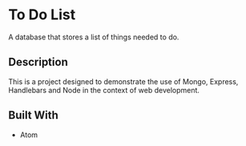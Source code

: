 

# To Do List
A database that stores a list of things needed to do.

## Description
This is a project designed to demonstrate the use of Mongo, Express, Handlebars and Node in the context of web development.

## Built With
* Atom
